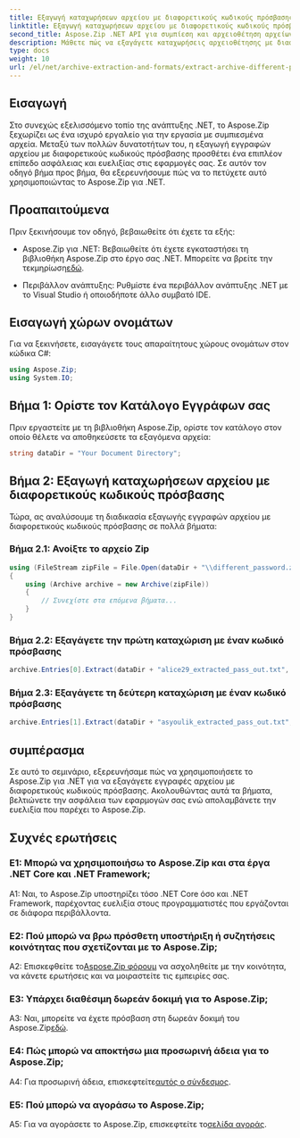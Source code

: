 ```yaml
---
title: Εξαγωγή καταχωρήσεων αρχείου με διαφορετικούς κωδικούς πρόσβασης στο Aspose.Zip για .NET
linktitle: Εξαγωγή καταχωρήσεων αρχείου με διαφορετικούς κωδικούς πρόσβασης
second_title: Aspose.Zip .NET API για συμπίεση και αρχειοθέτηση αρχείων
description: Μάθετε πώς να εξαγάγετε καταχωρήσεις αρχειοθέτησης με διαφορετικούς κωδικούς πρόσβασης στο Aspose.Zip για .NET. Ενισχύστε την ασφάλεια και την ευελιξία στις εφαρμογές σας.
type: docs
weight: 10
url: /el/net/archive-extraction-and-formats/extract-archive-different-passwords/
---
```

## Εισαγωγή

Στο συνεχώς εξελισσόμενο τοπίο της ανάπτυξης .NET, το Aspose.Zip ξεχωρίζει ως ένα ισχυρό εργαλείο για την εργασία με συμπιεσμένα αρχεία. Μεταξύ των πολλών δυνατοτήτων του, η εξαγωγή εγγραφών αρχείου με διαφορετικούς κωδικούς πρόσβασης προσθέτει ένα επιπλέον επίπεδο ασφάλειας και ευελιξίας στις εφαρμογές σας. Σε αυτόν τον οδηγό βήμα προς βήμα, θα εξερευνήσουμε πώς να το πετύχετε αυτό χρησιμοποιώντας το Aspose.Zip για .NET.

## Προαπαιτούμενα

Πριν ξεκινήσουμε τον οδηγό, βεβαιωθείτε ότι έχετε τα εξής:

-  Aspose.Zip για .NET: Βεβαιωθείτε ότι έχετε εγκαταστήσει τη βιβλιοθήκη Aspose.Zip στο έργο σας .NET. Μπορείτε να βρείτε την τεκμηρίωση[εδώ](https://reference.aspose.com/zip/net/).

- Περιβάλλον ανάπτυξης: Ρυθμίστε ένα περιβάλλον ανάπτυξης .NET με το Visual Studio ή οποιοδήποτε άλλο συμβατό IDE.

## Εισαγωγή χώρων ονομάτων

Για να ξεκινήσετε, εισαγάγετε τους απαραίτητους χώρους ονομάτων στον κώδικα C#:

```csharp
using Aspose.Zip;
using System.IO;
```

## Βήμα 1: Ορίστε τον Κατάλογο Εγγράφων σας

Πριν εργαστείτε με τη βιβλιοθήκη Aspose.Zip, ορίστε τον κατάλογο στον οποίο θέλετε να αποθηκεύσετε τα εξαγόμενα αρχεία:

```csharp
string dataDir = "Your Document Directory";
```

## Βήμα 2: Εξαγωγή καταχωρήσεων αρχείου με διαφορετικούς κωδικούς πρόσβασης

Τώρα, ας αναλύσουμε τη διαδικασία εξαγωγής εγγραφών αρχείου με διαφορετικούς κωδικούς πρόσβασης σε πολλά βήματα:

### Βήμα 2.1: Ανοίξτε το αρχείο Zip

```csharp
using (FileStream zipFile = File.Open(dataDir + "\\different_password.zip", FileMode.Open))
{
    using (Archive archive = new Archive(zipFile))
    {
        // Συνεχίστε στα επόμενα βήματα...
    }
}
```

### Βήμα 2.2: Εξαγάγετε την πρώτη καταχώριση με έναν κωδικό πρόσβασης

```csharp
archive.Entries[0].Extract(dataDir + "alice29_extracted_pass_out.txt", "first_pass");
```

### Βήμα 2.3: Εξαγάγετε τη δεύτερη καταχώριση με έναν κωδικό πρόσβασης

```csharp
archive.Entries[1].Extract(dataDir + "asyoulik_extracted_pass_out.txt", "second_pass");
```

## συμπέρασμα

Σε αυτό το σεμινάριο, εξερευνήσαμε πώς να χρησιμοποιήσετε το Aspose.Zip για .NET για να εξαγάγετε εγγραφές αρχείου με διαφορετικούς κωδικούς πρόσβασης. Ακολουθώντας αυτά τα βήματα, βελτιώνετε την ασφάλεια των εφαρμογών σας ενώ απολαμβάνετε την ευελιξία που παρέχει το Aspose.Zip.

## Συχνές ερωτήσεις

### Ε1: Μπορώ να χρησιμοποιήσω το Aspose.Zip και στα έργα .NET Core και .NET Framework;

A1: Ναι, το Aspose.Zip υποστηρίζει τόσο .NET Core όσο και .NET Framework, παρέχοντας ευελιξία στους προγραμματιστές που εργάζονται σε διάφορα περιβάλλοντα.

### Ε2: Πού μπορώ να βρω πρόσθετη υποστήριξη ή συζητήσεις κοινότητας που σχετίζονται με το Aspose.Zip;

 A2: Επισκεφθείτε το[Aspose.Zip φόρουμ](https://forum.aspose.com/c/zip/37) να ασχοληθείτε με την κοινότητα, να κάνετε ερωτήσεις και να μοιραστείτε τις εμπειρίες σας.

### Ε3: Υπάρχει διαθέσιμη δωρεάν δοκιμή για το Aspose.Zip;

 A3: Ναι, μπορείτε να έχετε πρόσβαση στη δωρεάν δοκιμή του Aspose.Zip[εδώ](https://releases.aspose.com/).

### Ε4: Πώς μπορώ να αποκτήσω μια προσωρινή άδεια για το Aspose.Zip;

 A4: Για προσωρινή άδεια, επισκεφτείτε[αυτός ο σύνδεσμος](https://purchase.aspose.com/temporary-license/).

### Ε5: Πού μπορώ να αγοράσω το Aspose.Zip;

 A5: Για να αγοράσετε το Aspose.Zip, επισκεφτείτε το[σελίδα αγοράς](https://purchase.aspose.com/buy).